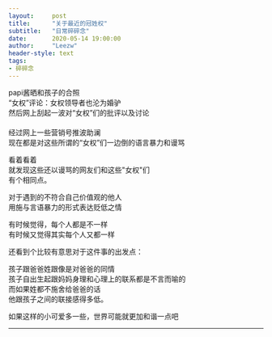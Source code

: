 ```yaml
---
layout:     post
title:      "关于最近的冠姓权"
subtitle:   "日常碎碎念"
date:       2020-05-14 19:00:00
author:     "Leezw"
header-style: text
tags:
- 碎碎念
---
```


>     
papi酱晒和孩子的合照    
“女权”评论：女权领导者也沦为婚驴    
然后网上刮起一波对“女权”们的批评以及讨论

#### # 

经过网上一些营销号推波助澜    
现在都是对这些所谓的“女权”们一边倒的语言暴力和谩骂
  
看着看着    
就发现这些还以谩骂的网友们和这些"女权"们    
有个相同点。

> 
对于遇到的不符合自己价值观的他人    
用施与言语暴力的形式表达贬低之情

有时候觉得，每个人都是不一样    
有时候又觉得其实每个人又都一样    

还看到个比较有意思对于这件事的出发点：


孩子跟爸爸姓跟像是对爸爸的同情    
孩子自出生起跟妈妈身理和心理上的联系都是不言而喻的    
而如果姓都不施舍给爸爸的话    
他跟孩子之间的联接感得多低。

如果这样的小可爱多一些，世界可能就更加和谐一点吧

---


